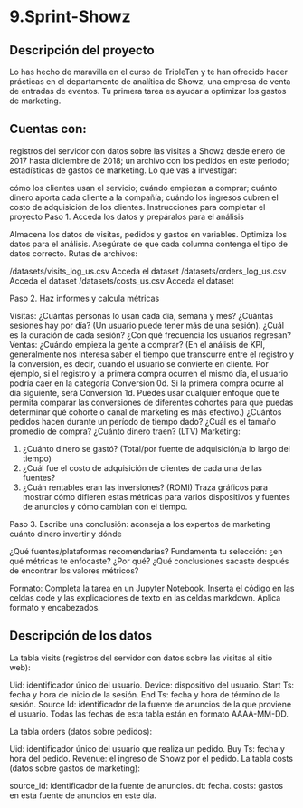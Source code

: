 # 9.Sprint-Showz

## Descripción del proyecto
Lo has hecho de maravilla en el curso de TripleTen y te han ofrecido hacer prácticas en el departamento de analítica de Showz, una empresa de venta de entradas de eventos. Tu primera tarea es ayudar a optimizar los gastos de marketing. 

## Cuentas con:

registros del servidor con datos sobre las visitas a Showz desde enero de 2017 hasta diciembre de 2018;
un archivo con los pedidos en este periodo;
estadísticas de gastos de marketing.
Lo que vas a investigar: 

cómo los clientes usan el servicio;
cuándo empiezan a comprar;
cuánto dinero aporta cada cliente a la compañía;
cuándo los ingresos cubren el costo de adquisición de los clientes.
Instrucciones para completar el proyecto
Paso 1. Acceda los datos y prepáralos para el análisis

Almacena los datos de visitas, pedidos y gastos en variables.  Optimiza los datos para el análisis. Asegúrate de que cada columna contenga el tipo de datos correcto. 
Rutas de archivos: 

/datasets/visits_log_us.csv Acceda el dataset
/datasets/orders_log_us.csv Acceda el dataset
/datasets/costs_us.csv Acceda el dataset

Paso 2. Haz informes y calcula métricas 

Visitas:
¿Cuántas personas lo usan cada día, semana y mes?
¿Cuántas sesiones hay por día? (Un usuario puede tener más de una sesión).
¿Cuál es la duración de cada sesión?
¿Con qué frecuencia los usuarios regresan?
Ventas:
¿Cuándo empieza la gente a comprar? (En el análisis de KPI, generalmente nos interesa saber el tiempo que transcurre entre el registro y la conversión, es decir, cuando el usuario se convierte en cliente. Por ejemplo, si el registro y la primera compra ocurren el mismo día, el usuario podría caer en la categoría Conversion 0d. Si la primera compra ocurre al día siguiente, será Conversion 1d. Puedes usar cualquier enfoque que te permita comparar las conversiones de diferentes cohortes para que puedas determinar qué cohorte o canal de marketing es más efectivo.)
¿Cuántos pedidos hacen durante un período de tiempo dado?
¿Cuál es el tamaño promedio de compra?
¿Cuánto dinero traen? (LTV)
Marketing:
 1. ¿Cuánto dinero se gastó?  (Total/por fuente de adquisición/a lo largo del tiempo) 
 2. ¿Cuál fue el costo de adquisición de clientes de cada una de las fuentes?
 3. ¿Cuán rentables eran las inversiones? (ROMI)
Traza gráficos para mostrar cómo difieren estas métricas para varios dispositivos y fuentes de anuncios y cómo cambian con el tiempo. 

Paso 3. Escribe una conclusión: aconseja a los expertos de marketing cuánto dinero invertir y dónde

¿Qué fuentes/plataformas recomendarías?  Fundamenta tu selección: ¿en qué métricas te enfocaste?  ¿Por qué? ¿Qué conclusiones sacaste después de encontrar los valores métricos?

Formato: Completa la tarea en un Jupyter Notebook. Inserta el código en las celdas code y las explicaciones de texto en las celdas markdown. Aplica formato y encabezados.

## Descripción de los datos
La tabla visits (registros del servidor con datos sobre las visitas al sitio web):

Uid: identificador único del usuario.
Device: dispositivo del usuario.
Start Ts: fecha y hora de inicio de la sesión.
End Ts: fecha y hora de término de la sesión.
Source Id: identificador de la fuente de anuncios de la que proviene el usuario.
Todas las fechas de esta tabla están en formato AAAA-MM-DD.

La tabla orders (datos sobre pedidos):

Uid: identificador único del usuario que realiza un pedido.
Buy Ts: fecha y hora del pedido. Revenue: el ingreso de Showz por el pedido.
La tabla costs (datos sobre gastos de marketing):

source_id: identificador de la fuente de anuncios.
dt: fecha.
costs: gastos en esta fuente de anuncios en este día.
